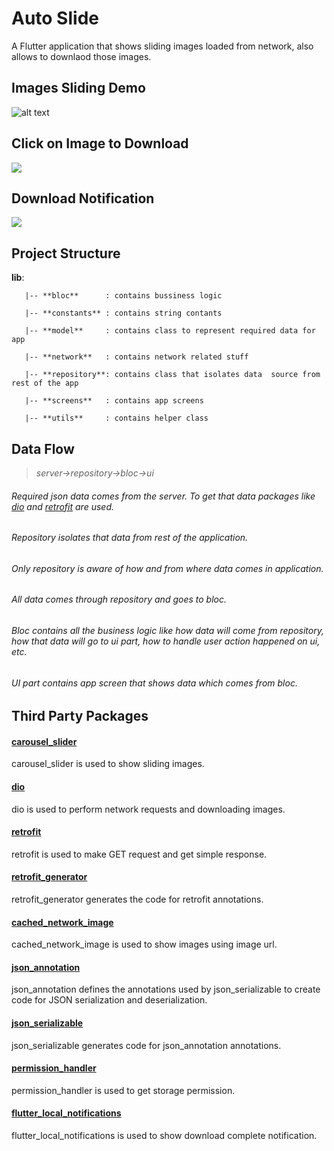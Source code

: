 # Auto Slide

A Flutter application that shows sliding images loaded from network, also allows to downlaod those images.

## Images Sliding Demo
![alt text](/demo.gif)

## Click on Image to Download
![](download_start.jpg)

## Download Notification
![](download_complete.jpg)

## Project Structure
**lib**:

       |-- **bloc**      : contains bussiness logic

       |-- **constants** : contains string contants

       |-- **model**     : contains class to represent required data for app

       |-- **network**   : contains network related stuff

       |-- **repository**: contains class that isolates data  source from rest of the app

       |-- **screens**   : contains app screens

       |-- **utils**     : contains helper class

## Data Flow
> *server->repository->bloc->ui*

###### Required json data comes from the server. To get that data packages like [dio](https://pub.dev/packages/dio) and [retrofit](https://pub.dev/packages/retrofit) are used. 

###### Repository isolates that data from rest of the application.

###### Only repository is aware of how and from where data comes in application.  

###### All data comes through repository and goes to bloc.

###### Bloc contains all the business logic like how data will come from repository, how that data will go to ui part, how to handle user action happened on ui, etc.

###### UI part contains app screen that shows data which  comes from bloc. 

## Third Party Packages
#### [carousel_slider](https://pub.dev/packages/carousel_slider)
carousel_slider is used to show sliding images.

#### [dio](https://pub.dev/packages/dio)
dio is used to perform network requests and downloading images.

#### [retrofit](https://pub.dev/packages/retrofit)
retrofit is used to make GET request and get simple response.

#### [retrofit_generator](https://pub.dev/packages/retrofit_generator)
retrofit_generator generates the code for retrofit annotations.

#### [cached_network_image](https://pub.dev/packages/cached_network_image)
cached_network_image is used to show images using image url.

#### [json_annotation](https://pub.dev/packages/json_annotation)
json_annotation defines the annotations used by json_serializable to create code for JSON serialization and deserialization.

#### [json_serializable](https://pub.dev/packages/json_serializable)
json_serializable generates code for json_annotation annotations.

#### [permission_handler](https://pub.dev/packages/permission_handler)
permission_handler is used to get storage permission.

#### [flutter_local_notifications](https://pub.dev/packages/flutter_local_notifications)
flutter_local_notifications is used to show download complete notification.
